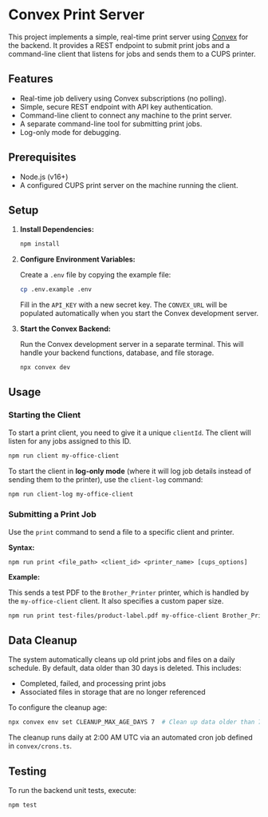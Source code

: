 
# Convex Print Server

This project implements a simple, real-time print server using [Convex](https://convex.dev) for the backend. It provides a REST endpoint to submit print jobs and a command-line client that listens for jobs and sends them to a CUPS printer.

## Features

- Real-time job delivery using Convex subscriptions (no polling).
- Simple, secure REST endpoint with API key authentication.
- Command-line client to connect any machine to the print server.
- A separate command-line tool for submitting print jobs.
- Log-only mode for debugging.

## Prerequisites

- Node.js (v16+)
- A configured CUPS print server on the machine running the client.

## Setup

1.  **Install Dependencies:**

    ```bash
    npm install
    ```

2.  **Configure Environment Variables:**

    Create a `.env` file by copying the example file:

    ```bash
    cp .env.example .env
    ```

    Fill in the `API_KEY` with a new secret key. The `CONVEX_URL` will be populated automatically when you start the Convex development server.

3.  **Start the Convex Backend:**

    Run the Convex development server in a separate terminal. This will handle your backend functions, database, and file storage.

    ```bash
    npx convex dev
    ```

## Usage

### Starting the Client

To start a print client, you need to give it a unique `clientId`. The client will listen for any jobs assigned to this ID.

```bash
npm run client my-office-client
```

To start the client in **log-only mode** (where it will log job details instead of sending them to the printer), use the `client-log` command:

```bash
npm run client-log my-office-client
```

### Submitting a Print Job

Use the `print` command to send a file to a specific client and printer.

**Syntax:**

```
npm run print <file_path> <client_id> <printer_name> [cups_options]
```

**Example:**

This sends a test PDF to the `Brother_Printer` printer, which is handled by the `my-office-client` client. It also specifies a custom paper size.

```bash
npm run print test-files/product-label.pdf my-office-client Brother_Printer "-o media=Custom.62x50mm -o cutMedia=endOfPage"
```

## Data Cleanup

The system automatically cleans up old print jobs and files on a daily schedule. By default, data older than 30 days is deleted. This includes:

- Completed, failed, and processing print jobs
- Associated files in storage that are no longer referenced

To configure the cleanup age:

```bash
npx convex env set CLEANUP_MAX_AGE_DAYS 7  # Clean up data older than 7 days
```

The cleanup runs daily at 2:00 AM UTC via an automated cron job defined in `convex/crons.ts`.

## Testing

To run the backend unit tests, execute:

```bash
npm test
```
